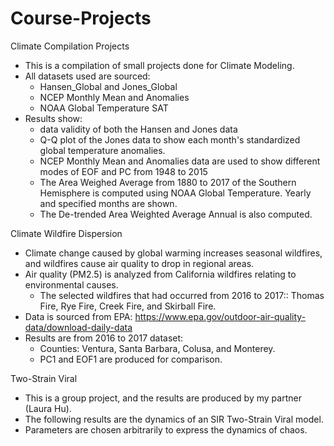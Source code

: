 # Course-Projects

Climate Compilation Projects
- This is a compilation of small projects done for Climate Modeling.
- All datasets used are sourced:
    - Hansen_Global and Jones_Global
    - NCEP Monthly Mean and Anomalies
    - NOAA Global Temperature SAT
- Results show:
    - data validity of both the Hansen and Jones data
    - Q-Q plot of the Jones data to show each month's standardized global temperature anomalies.
    - NCEP Monthly Mean and Anomalies data are used to show different modes of EOF and PC from 1948 to 2015
    - The Area Weighed Average from 1880 to 2017 of the Southern Hemisphere is computed using NOAA Global Temperature. Yearly and specified months are shown.
    - The De-trended Area Weighted Average Annual is also computed.
 
Climate Wildfire Dispersion
- Climate change caused by global warming increases seasonal wildfires, and wildfires cause air quality to drop in regional areas.
- Air quality (PM2.5) is analyzed from California wildfires relating to environmental causes.
    - The selected wildfires that had occurred from 2016 to 2017:: Thomas Fire, Rye Fire, Creek Fire, and Skirball Fire.
- Data is sourced from EPA: https://www.epa.gov/outdoor-air-quality-data/download-daily-data
- Results are from 2016 to 2017 dataset:
    - Counties: Ventura, Santa Barbara, Colusa, and Monterey.
    - PC1 and EOF1 are produced for comparison.

 Two-Strain Viral
- This is a group project, and the results are produced by my partner (Laura Hu).
- The following results are the dynamics of an SIR Two-Strain Viral model.
- Parameters are chosen arbitrarily to express the dynamics of chaos.
